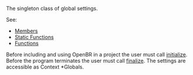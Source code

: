 <!-- CONTEXT -->

The singleton class of global settings.

See:

* [Members](members.md)
* [Static Functions](statics.md)
* [Functions](functions.md)

Before including and using OpenBR in a project the user must call [initialize](statics.md#initialize). Before the program terminates the user must call [finalize](statics.md#finalize). The settings are accessible as Context \*Globals.
